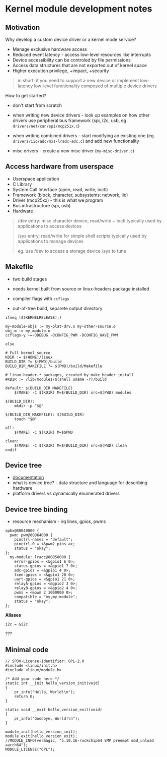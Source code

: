 Kernel module development notes
===============================

Motivation
----------

Why develop a custom device driver or a kernel mode service?

-   Manage exclusive hardware access
-   Reduced event latency - access low-level resources like interrupts
-   Device accessibility can be controled by file permissions
-   Access data structures that are not exported out of kernel space
-   Higher execution privilege, +impact, +security

> in short: if you need to support a new device or implement low-latency
> low-level functionality composed of multiple device drivers

How to get started?

-   don't start from scratch

-   when writing new device drivers - look up examples on how other
    drivers use peripheral bus framework (spi, i2c, usb, eg.
    `drivers/net/can/spi/mcp251x.c`)

-   when writing combined drivers - start modifying an existing one (eg.
    `drivers/iio/adc/mxs-lradc-adc.c`) and add new functionality

-   misc drivers - create a new misc driver (`my-misc-driver.c`)

Access hardware from userspace
------------------------------

-   Userspace application
-   C Library
-   System Call Interface (open, read, write, ioctl)
-   Framework (block, character, subsystems: network, iio)
-   Driver (mcp25xx) - this is what we program
-   Bus infrastructure (spi, usb)
-   Hardware

> /dev entry: misc character device, read/write + ioctl typically used
> by applications to access devices
>
> /sys entry: read/write for simple shell scripts typically used by
> applications to manage devices
>
> eg. use /dev to access a storage device /sys to tune

Makefile
--------

-   two build stages

-   needs kernel built from source or linux-headers package installed

-   compiler flags with `ccflags`

-   out-of-tree build, separete output directory

<!-- -->

    ifneq ($(KERNELRELEASE),)

    my-module-objs := my-plat-drv.o my-other-source.o
    obj-m := my_module.o
    ccflags-y +=-DDEBUG -DCONFIG_PWM -DCONFIG_HAVE_PWM

    else

    # Full kernel source
    KDIR := $(HOME)/linux
    BUILD_DIR ?= $(PWD)/build
    BUILD_DIR_MAKEFILE ?= $(PWD)/build/Makefile

    # linux-header-* packages, created by make header_install
    #KDIR := /lib/modules/$(shell uname -r)/build

    default: $(BUILD_DIR_MAKEFILE)
    	$(MAKE) -C $(KDIR) M=$(BUILD_DIR) src=$(PWD) modules

    $(BUILD_DIR):
    	mkdir -p "$@"

    $(BUILD_DIR_MAKEFILE): $(BUILD_DIR)
    	touch "$@"

    all:
    	$(MAKE) -C $(KDIR) M=$$PWD

    clean:
    	$(MAKE) -C $(KDIR) M=$(BUILD_DIR) src=$(PWD) clean
    endif

Device tree
-----------

-   [documentation]
-   what is device tree? - data structure and language for describing
    hardware
-   platform drivers vs dynamically enumerated drivers

Device tree binding
-------------------

-   resource mechanism - irq lines, gpios, pwms

<!-- -->

    apbx@80040000 {
      pwm: pwm@80064000 {
        pinctrl-names = "default";
        pinctrl-0 = <&pwm2_pins_a>;
        status = "okay";
    };
      my-module: lradc@80050000 {
        error-gpios = <&gpio1 6 0>;
        status-gpios = <&gpio1 7 0>;
        adc-gpios = <&gpio1 4 0>;
        txen-gpios = <&gpio1 20 0>;
        uart-gpios = <&gpio1 21 0>;
        relayA-gpios = <&gpio2 3 0>;
        relayB-gpios = <&gpio2 4 0>;
        pwms = <&pwm 2 1000000 0>;
        compatible = "my,my-module";
        status = "okay";
    };

**Aliases**

    i2c = &i2c

???

Minimal code
---

```
// SPDX-License-Identifier: GPL-2.0
#include <linux/init.h>
#include <linux/module.h>

/* Add your code here */
static int __init hello_version_init(void)
{
	pr_info("Hello, World!\n");
	return 0;
}

static void __exit hello_version_exit(void)
{
	pr_info("Goodbye, World!\n");
}

module_init(hello_version_init);
module_exit(hello_version_exit);
//MODULE_INFO(vermagic, "5.10.16-rockchip64 SMP preempt mod_unload aarch64");
MODULE_LICENSE("GPL");
```

  [documentation]: https://www.kernel.org/doc/Documentation/devicetree/usage-model.txt
